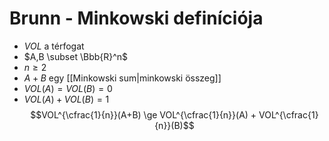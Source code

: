 # Brunn - Minkowski definíciója
- $VOL$ a térfogat
- $A,B \subset \Bbb{R}^n$
- $n \ge 2$
- $A + B$ egy [[Minkowski sum|minkowski összeg]]
- $VOL(A) = VOL(B) = 0$
- $VOL(A) + VOL(B) = 1$
$$VOL^{\cfrac{1}{n}}(A+B) \ge VOL^{\cfrac{1}{n}}(A) +  VOL^{\cfrac{1}{n}}(B)$$

